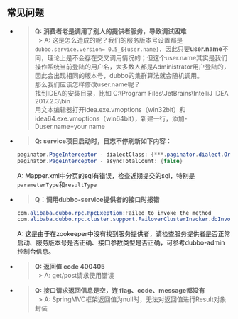 ## 常见问题
* > **Q: 消费者老是调用了别人的提供者服务，导致调试困难**<br>     > A: 这是怎么造成的呢？我们的服务版本号设置都是`dubbo.service.version= 0.5_${user.name}`，因此只要**user.name**不同，理论上是不会存在交叉调用情况的；但这个user.name其实是我们操作系统当前登陆的用户名，大多数人都是Administrator用户登陆的，因此会出现相同的版本号，dubbo的集群算法就会随机调用。<br>那么我们应该怎样修改user.name呢？<br>
    找到IDEA的安装目录，比如 C:\Program Files\JetBrains\IntelliJ IDEA 2017.2.3\bin <br>
    用文本编辑器打开idea.exe.vmoptions（win32bit）和idea64.exe.vmoptions（win64bit），新建一行，添加-Duser.name=your name
* > **Q: service项目启动时，日志不停刷新如下内容：**
    ``` java
    paginator.PageInterceptor - dialectClass: {***.paginator.dialect.OracleDialect} 
    paginator.PageInterceptor - asyncTotalCount: {false}  
    ```
    A: Mapper.xml中分页的sql有错误，检查近期提交的sql，特别是`parameterType`和`resultType`
* > **Q：调用dubbo-service提供者的接口时报错**
    ``` java
    com.alibaba.dubbo.rpc.RpcExeptiom:Failed to invoke the method
    com.alibaba.dubbo.rpc.cluster.support.FailoverClusterInvoker.doInvoke(FailoverClusterInvoker.java:101)
    ```
    A: 这是由于在zookeeper中没有找到服务提供者，请检查服务提供者是否正常启动、服务版本号是否正确、接口参数类型是否正确，可参考dubbo-admin控制台信息。
* > **Q: 返回值 code 400405** <br>     > A: get/post请求使用错误
* > **Q: 接口请求返回信息是空，连 flag、code、message都没有** <br>     > A: SpringMVC框架返回值为null时，无法对返回值进行Result对象封装


